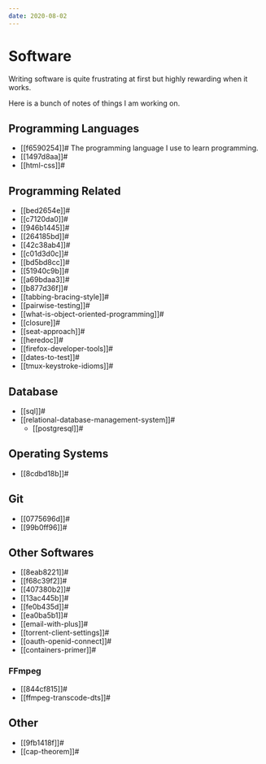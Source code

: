 ```yaml
---
date: 2020-08-02
---
```


# Software

Writing software is quite frustrating at first but highly rewarding when it
works.

Here is a bunch of notes of things I am working on.

## Programming Languages

* [[f6590254]]# The programming language I use to learn programming.
* [[1497d8aa]]#
* [[html-css]]#

## Programming Related

* [[bed2654e]]#
* [[c7120da0]]#
* [[946b1445]]#
* [[264185bd]]#
* [[42c38ab4]]#
* [[c01d3d0c]]#
* [[bd5bd8cc]]#
* [[51940c9b]]#
* [[a69bdaa3]]#
* [[b877d36f]]#
* [[tabbing-bracing-style]]#
* [[pairwise-testing]]#
* [[what-is-object-oriented-programming]]#
* [[closure]]#
* [[seat-approach]]#
* [[heredoc]]#
* [[firefox-developer-tools]]#
* [[dates-to-test]]#
* [[tmux-keystroke-idioms]]#

Database
--------

-   [[sql]]#
-   [[relational-database-management-system]]#
    -   [[postgresql]]#

## Operating Systems

* [[8cdbd18b]]#

## Git

* [[0775696d]]#
* [[99b0ff96]]#

## Other Softwares

* [[8eab8221]]#
* [[f68c39f2]]#
* [[407380b2]]#
* [[13ac445b]]#
* [[fe0b435d]]#
* [[ea0ba5b1]]#
* [[email-with-plus]]#
* [[torrent-client-settings]]#
* [[oauth-openid-connect]]#
* [[containers-primer]]#

### FFmpeg

* [[844cf815]]#
* [[ffmpeg-transcode-dts]]#

## Other

* [[9fb1418f]]#
* [[cap-theorem]]#
